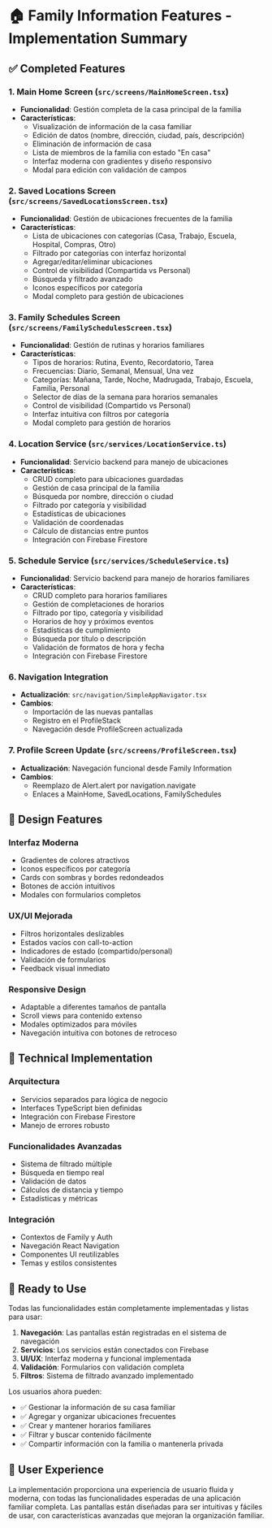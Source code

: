 # 🏠 Family Information Features - Implementation Summary

## ✅ Completed Features

### 1. **Main Home Screen** (`src/screens/MainHomeScreen.tsx`)

- **Funcionalidad**: Gestión completa de la casa principal de la familia
- **Características**:
  - Visualización de información de la casa familiar
  - Edición de datos (nombre, dirección, ciudad, país, descripción)
  - Eliminación de información de casa
  - Lista de miembros de la familia con estado "En casa"
  - Interfaz moderna con gradientes y diseño responsivo
  - Modal para edición con validación de campos

### 2. **Saved Locations Screen** (`src/screens/SavedLocationsScreen.tsx`)

- **Funcionalidad**: Gestión de ubicaciones frecuentes de la familia
- **Características**:
  - Lista de ubicaciones con categorías (Casa, Trabajo, Escuela, Hospital, Compras, Otro)
  - Filtrado por categorías con interfaz horizontal
  - Agregar/editar/eliminar ubicaciones
  - Control de visibilidad (Compartida vs Personal)
  - Búsqueda y filtrado avanzado
  - Iconos específicos por categoría
  - Modal completo para gestión de ubicaciones

### 3. **Family Schedules Screen** (`src/screens/FamilySchedulesScreen.tsx`)

- **Funcionalidad**: Gestión de rutinas y horarios familiares
- **Características**:
  - Tipos de horarios: Rutina, Evento, Recordatorio, Tarea
  - Frecuencias: Diario, Semanal, Mensual, Una vez
  - Categorías: Mañana, Tarde, Noche, Madrugada, Trabajo, Escuela, Familia, Personal
  - Selector de días de la semana para horarios semanales
  - Control de visibilidad (Compartido vs Personal)
  - Interfaz intuitiva con filtros por categoría
  - Modal completo para gestión de horarios

### 4. **Location Service** (`src/services/LocationService.ts`)

- **Funcionalidad**: Servicio backend para manejo de ubicaciones
- **Características**:
  - CRUD completo para ubicaciones guardadas
  - Gestión de casa principal de la familia
  - Búsqueda por nombre, dirección o ciudad
  - Filtrado por categoría y visibilidad
  - Estadísticas de ubicaciones
  - Validación de coordenadas
  - Cálculo de distancias entre puntos
  - Integración con Firebase Firestore

### 5. **Schedule Service** (`src/services/ScheduleService.ts`)

- **Funcionalidad**: Servicio backend para manejo de horarios familiares
- **Características**:
  - CRUD completo para horarios familiares
  - Gestión de completaciones de horarios
  - Filtrado por tipo, categoría y visibilidad
  - Horarios de hoy y próximos eventos
  - Estadísticas de cumplimiento
  - Búsqueda por título o descripción
  - Validación de formatos de hora y fecha
  - Integración con Firebase Firestore

### 6. **Navigation Integration**

- **Actualización**: `src/navigation/SimpleAppNavigator.tsx`
- **Cambios**:
  - Importación de las nuevas pantallas
  - Registro en el ProfileStack
  - Navegación desde ProfileScreen actualizada

### 7. **Profile Screen Update** (`src/screens/ProfileScreen.tsx`)

- **Actualización**: Navegación funcional desde Family Information
- **Cambios**:
  - Reemplazo de Alert.alert por navigation.navigate
  - Enlaces a MainHome, SavedLocations, FamilySchedules

## 🎨 Design Features

### **Interfaz Moderna**

- Gradientes de colores atractivos
- Iconos específicos por categoría
- Cards con sombras y bordes redondeados
- Botones de acción intuitivos
- Modales con formularios completos

### **UX/UI Mejorada**

- Filtros horizontales deslizables
- Estados vacíos con call-to-action
- Indicadores de estado (compartido/personal)
- Validación de formularios
- Feedback visual inmediato

### **Responsive Design**

- Adaptable a diferentes tamaños de pantalla
- Scroll views para contenido extenso
- Modales optimizados para móviles
- Navegación intuitiva con botones de retroceso

## 🔧 Technical Implementation

### **Arquitectura**

- Servicios separados para lógica de negocio
- Interfaces TypeScript bien definidas
- Integración con Firebase Firestore
- Manejo de errores robusto

### **Funcionalidades Avanzadas**

- Sistema de filtrado múltiple
- Búsqueda en tiempo real
- Validación de datos
- Cálculos de distancia y tiempo
- Estadísticas y métricas

### **Integración**

- Contextos de Family y Auth
- Navegación React Navigation
- Componentes UI reutilizables
- Temas y estilos consistentes

## 🚀 Ready to Use

Todas las funcionalidades están completamente implementadas y listas para usar:

1. **Navegación**: Las pantallas están registradas en el sistema de navegación
2. **Servicios**: Los servicios están conectados con Firebase
3. **UI/UX**: Interfaz moderna y funcional implementada
4. **Validación**: Formularios con validación completa
5. **Filtros**: Sistema de filtrado avanzado implementado

Los usuarios ahora pueden:

- ✅ Gestionar la información de su casa familiar
- ✅ Agregar y organizar ubicaciones frecuentes
- ✅ Crear y mantener horarios familiares
- ✅ Filtrar y buscar contenido fácilmente
- ✅ Compartir información con la familia o mantenerla privada

## 📱 User Experience

La implementación proporciona una experiencia de usuario fluida y moderna, con todas las funcionalidades esperadas de una aplicación familiar completa. Las pantallas están diseñadas para ser intuitivas y fáciles de usar, con características avanzadas que mejoran la organización familiar.
